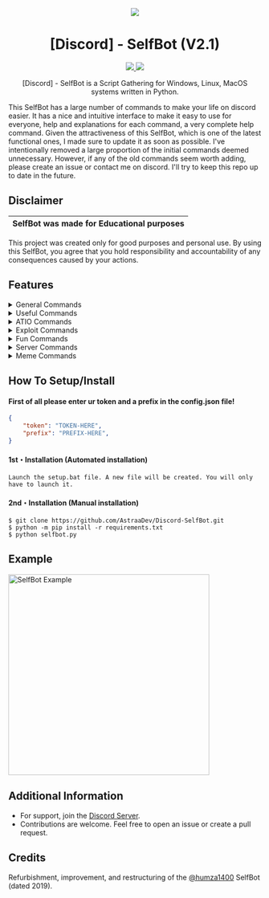 <p align="center">
  <img src="https://3684636823-files.gitbook.io/~/files/v0/b/gitbook-x-prod.appspot.com/o/spaces%2FAAWXLgBhsxb38Q3iF3ha%2Fsocialpreview%2FJYYwVSNx9yLnXY8adfAU%2Fbanner.png?alt=media&token=264b3ce3-6643-4b55-8990-ca5cd2516dce">
</p>

<h1 align="center">[Discord] - SelfBot (V2.1)</h1>
<p align="center">
  <a href="https://github.com/AstraaDev/Discord-SelfBot/blob/main/LICENSE">
    <img src="https://img.shields.io/badge/License-MIT-important">
  </a>
  <a href="https://github.com/AstraaDev">
    <img src="https://img.shields.io/github/repo-size/AstraaDev/Discord-SelfBot.svg?label=Repo%20size&style=flat-square">
  </a>
</p>

<p align="center">
  [Discord] - SelfBot is a Script Gathering for Windows, Linux, MacOS systems written in Python.
</p>
This SelfBot has a large number of commands to make your life on discord easier. It has a nice and intuitive interface to make it easy to use for everyone, help and explanations for each command, a very complete help command.
Given the attractiveness of this SelfBot, which is one of the latest functional ones, I made sure to update it as soon as possible.
I've intentionally removed a large proportion of the initial commands deemed unnecessary. However, if any of the old commands seem worth adding, please create an issue or contact me on discord.
I'll try to keep this repo up to date in the future.


## Disclaimer

|SelfBot was made for Educational purposes|
|-------------------------------------------------|
This project was created only for good purposes and personal use.
By using this SelfBot, you agree that you hold responsibility and accountability of any consequences caused by your actions.

## Features

<details>
  <summary>General Commands</summary>

```python
- help <category>
- ping
- uptime
```
</details>

<details>
  <summary>Useful Commands</summary>

```js
- astraa
- geoip <ip>
- pingweb <website-url>
- gentoken <user>
- quickdelete <message>
- rolecolor <role>
```
</details>

<details>
  <summary>ATIO Commands</summary>

```js
- tokeninfo <token>
- cleardm <amount>
- hypesquad <house>
- serverinfo
- nitro
- webhookremove <webhook>
```
</details>

<details>
  <summary>Exploit Commands</summary>

```js
- hide <display> <hidden>
- edit <message>
```
</details>

<details>
  <summary>Fun Commands</summary>

```js
- 9/11
- cum
- minesweeper
- 1337 <message>
- dick <user>
- reverse <message>
```
</details>

<details>
  <summary>Server Commands</summary>

```js
- spam <amount>
- guildicon
- guildbanner
- guildname <name>
- purge <amount>
```
</details>

<details>
  <summary>Meme Commands</summary>

```js
- shrug
- lenny
- fliptable
- unflip
- empty
```
</details>

## How To Setup/Install

#### First of all please enter ur token and a prefix in the config.json file!
```json
{
    "token": "TOKEN-HERE", 
    "prefix": "PREFIX-HERE",
}
```

#### 1st・Installation (Automated installation)
```
Launch the setup.bat file. A new file will be created. You will only have to launch it.
```

#### 2nd・Installation (Manual installation)
```
$ git clone https://github.com/AstraaDev/Discord-SelfBot.git
$ python -m pip install -r requirements.txt
$ python selfbot.py
```

## Example
<img src="https://cdn.discordapp.com/attachments/1079127307656122501/1326253525541326848/image.png?ex=677ec159&is=677d6fd9&hm=9e3ba05258933e5c1d1f2b769a086f8a6d82ec26069382e9b80ed1decbc17062&" alt="SelfBot Example" width="400">

## Additional Information
- For support, join the [Discord Server](https://discord.gg/PKR7nM9j9U).
- Contributions are welcome. Feel free to open an issue or create a pull request.

## Credits
Refurbishment, improvement, and restructuring of the [@humza1400](https://github.com/humza1400) SelfBot (dated 2019).

